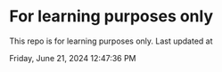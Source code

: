 # For learning purposes only
This repo is for learning purposes only.
Last updated at

Friday, June 21, 2024 12:47:36 PM

